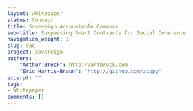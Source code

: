 ```yaml
---
layout: whitepaper
status: Concept
title: Sovereign Accountable Commons
sub-title: Surpassing Smart Contracts for Social Coherence
navigation_weight: 1
slug: sac
project: sovereign
authors:
    "Arthur Brock": http://artbrock.com
    "Eric Harris-Braun": "http://github.com/zippy"
excerpt: ""
tags:
- Whitepaper
comments: []
---
```

